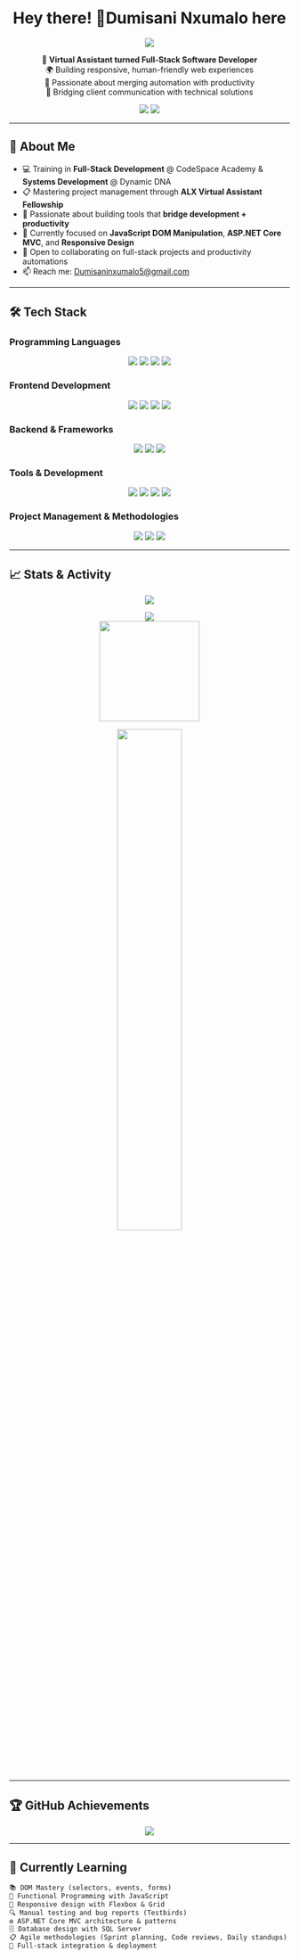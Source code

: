 <h1 align="center">Hey there! 👋Dumisani Nxumalo here</h1>

<div align="center">
  <img src="https://readme-typing-svg.herokuapp.com?font=Ubuntu+Mono&size=28&duration=3000&pause=1000&color=14D114&center=true&vCenter=true&width=435&lines=System+Developer;Virtual+Assistant;Full-Stack+Developer;Software+Developer;Technical+Support+Intern;Building+the+Future" />
</div>

<p align="center">
  🧠 <b>Virtual Assistant turned Full-Stack Software Developer</b><br>
  🌍 Building responsive, human-friendly web experiences<br>
  💬 Passionate about merging automation with productivity<br>
  🚀 Bridging client communication with technical solutions
</p>

<p align="center">
  <a href="mailto:Dumisaninxumalo5@gmail.com"><img src="https://img.shields.io/badge/Gmail-Dumisani-14D114?style=for-the-badge&logo=gmail&logoColor=white"></a>
  <a href="https://www.linkedin.com/in/d-nxumalo"><img src="https://img.shields.io/badge/LinkedIn-Connect-14D114?style=for-the-badge&logo=linkedin&logoColor=white"></a>
</p>

---

## 🚀 About Me
- 💻 Training in **Full-Stack Development** @ CodeSpace Academy & **Systems Development** @ Dynamic DNA 
- 📋 Mastering project management through **ALX Virtual Assistant Fellowship**  
- 🎯 Passionate about building tools that **bridge development + productivity**  
- 🌱 Currently focused on **JavaScript DOM Manipulation**, **ASP.NET Core MVC**, and **Responsive Design**  
- 🤝 Open to collaborating on full-stack projects and productivity automations  
- 📫 Reach me: [Dumisaninxumalo5@gmail.com](mailto:Dumisaninxumalo5@gmail.com)  

---

## 🛠️ Tech Stack

### Programming Languages
<p align="center">
  <img src="https://img.shields.io/badge/JavaScript-ES6-14D114?style=for-the-badge&logo=javascript&logoColor=black"/>
  <img src="https://img.shields.io/badge/Python-14D114?style=for-the-badge&logo=python&logoColor=white"/>
  <img src="https://img.shields.io/badge/Java-14D114?style=for-the-badge&logo=java&logoColor=white"/>
  <img src="https://img.shields.io/badge/C%23-14D114?style=for-the-badge&logo=c-sharp&logoColor=white"/>
</p>

### Frontend Development
<p align="center">
  <img src="https://img.shields.io/badge/HTML5-14D114?style=for-the-badge&logo=html5&logoColor=white"/>
  <img src="https://img.shields.io/badge/CSS3-14D114?style=for-the-badge&logo=css3&logoColor=white"/>
  <img src="https://img.shields.io/badge/Bootstrap-14D114?style=for-the-badge&logo=bootstrap&logoColor=white"/>
  <img src="https://img.shields.io/badge/Razor-14D114?style=for-the-badge&logo=blazor&logoColor=white"/>
</p>

### Backend & Frameworks
<p align="center">
  <img src="https://img.shields.io/badge/ASP.NET_Core-14D114?style=for-the-badge&logo=dotnet&logoColor=white"/>
  <img src="https://img.shields.io/badge/MVC-14D114?style=for-the-badge&logo=dotnet&logoColor=white"/>
  <img src="https://img.shields.io/badge/SQL_Server-14D114?style=for-the-badge&logo=microsoft-sql-server&logoColor=white"/>
</p>

### Tools & Development
<p align="center">
  <img src="https://img.shields.io/badge/Git-14D114?style=for-the-badge&logo=git&logoColor=white"/>
  <img src="https://img.shields.io/badge/GitHub-14D114?style=for-the-badge&logo=github&logoColor=white"/>
  <img src="https://img.shields.io/badge/Visual_Studio-14D114?style=for-the-badge&logo=visual-studio&logoColor=white"/>
  <img src="https://img.shields.io/badge/VSCode-14D114?style=for-the-badge&logo=visual-studio-code&logoColor=white"/>
</p>

### Project Management & Methodologies
<p align="center">
  <img src="https://img.shields.io/badge/GitHub_Projects-14D114?style=for-the-badge&logo=github&logoColor=white"/>
  <img src="https://img.shields.io/badge/MS_Planner-14D114?style=for-the-badge&logo=microsoft&logoColor=white"/>
  <img src="https://img.shields.io/badge/Agile-14D114?style=for-the-badge&logo=agile&logoColor=white"/>
</p>

---

## 📈 Stats & Activity

<p align="center">
  <img src="https://github-readme-activity-graph.vercel.app/graph?username=duma107&theme=github-dark&bg_color=0D1117&color=14D114&line=14D114&point=FFFFFF&area=true&hide_border=true&custom_title=Code%20Frequency%20Matrix" />
</p>

<div align="center">
  <img src="https://github-readme-streak-stats.herokuapp.com/?user=duma107&background=0D1117&ring=14D114&fire=14D114&currStreakLabel=14D114&sideLabels=FFFFFF&dates=14D114&hide_border=true" />
</div>

<div align="center">
  <img height="180em" src="https://github-readme-stats.vercel.app/api?username=duma107&show_icons=true&bg_color=0D1117&title_color=14D114&text_color=FFFFFF&icon_color=14D114&hide_border=true&include_all_commits=true&count_private=true"/>
</div>

<p align="center">
  <img src="https://github-readme-stats.vercel.app/api/top-langs/?username=duma107&layout=compact&bg_color=0D1117&title_color=14D114&text_color=FFFFFF&hide_border=true" width="48%" />
</p>

---

## 🏆 GitHub Achievements
<p align="center">
  <img src="https://github-profile-trophy.vercel.app/?username=duma107&theme=darkhub&no-frame=true&margin-w=15&column=-1" />
</p>

---

## 🧠 Currently Learning
```markdown
📚 DOM Mastery (selectors, events, forms)
🧩 Functional Programming with JavaScript
🎨 Responsive design with Flexbox & Grid
🔍 Manual testing and bug reports (Testbirds)
⚙️ ASP.NET Core MVC architecture & patterns
🗄️ Database design with SQL Server
📋 Agile methodologies (Sprint planning, Code reviews, Daily standups)
🔧 Full-stack integration & deployment

